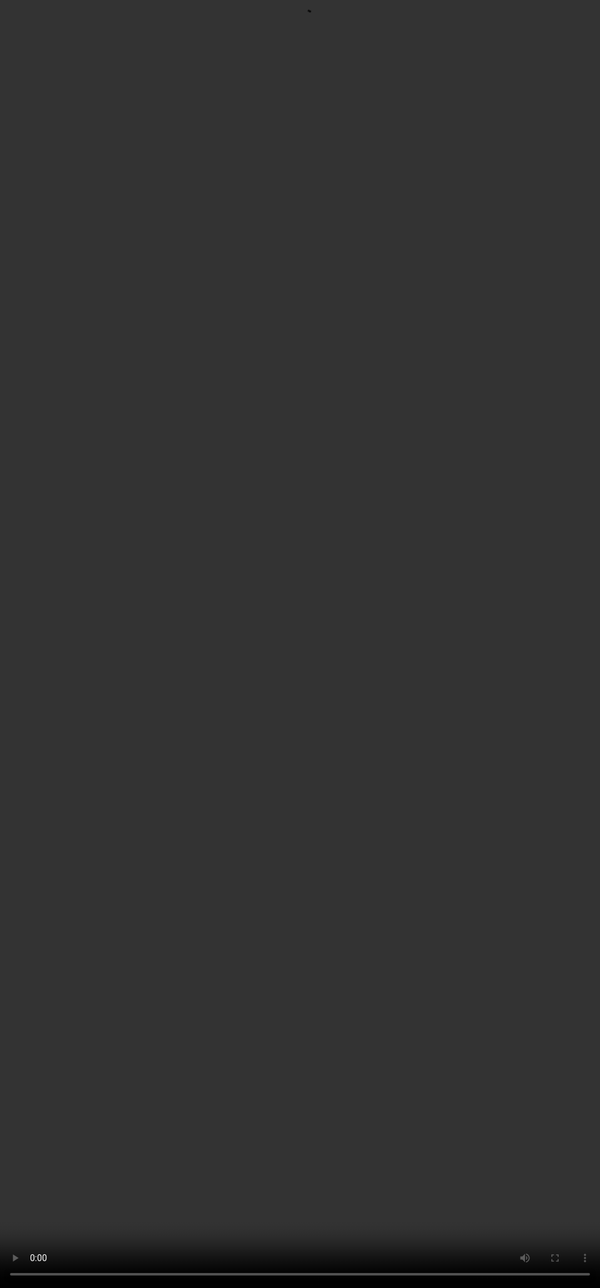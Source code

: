 ```yaml
---
layout: post
title: Names not numbers
category: "b-reel"
role: "Lead Developer"
client: "Médecins du Monde"
agency:
    - B-REEL
tech:
  - html5
  - javascript
  - php
  - aws
tags:
  - b-reel
  - html5
  - javascript
  - video
image: "medecins-du-monde--names-not-numbers"
image_home: "medecins-du-monde--names-not-numbers"
www: "https://singuerinc-b-reel.gitlab.io/org.names-not-numbers.www/en_int/"
more: "http://www.b-reelfilms.com/projects/digital/case/577/medecins-du-monde/"
awards: ['award-awwwards_site_of_the_day', 'thefwa_site_of_the_day']
priority: 'priority-2'
---
```


This website/experience has one thing: a video.
  
A video that must be in synchronization on each single frame.

The name that you see on the card is one of the four hundred png images that should be overlaid in the video.

Every time the video starts we pick one of those images. Then we put it on top of the video and we sync in order to create the illusion that we have a unique video for each name. 

I have used a technique which I explain more in depth in <a href="https://blog.singuerinc.com/javascript/video/html5/sync/2014/01/22/code-day-022-perfect-html5-video-sync/" target="_blank" rel="noopener">my blog</a>.  
TL;DR Basically you have to encode the frame number in binary code in your video using black and white pixels. Using the `requestAnimationFrame()` function and drawing the video on a canvas you can extract those pixels and transform them in numbers.

Below is the video that we use as base.  
Check it on the <a href="https://singuerinc-b-reel.gitlab.io/org.names-not-numbers.www/en_int/" target="_blank" rel="noopener">website</a> to see the final result.

<div class="video-wrapper">

<video style="position: absolute; top: 0; left: 0; width: 100%;height: 100%;" controls>
    <source src="https://singuerinc-b-reel.gitlab.io/org.names-not-numbers.www/files/video/MDM_INTRO_ASSEMBLE_EDIT_BLACK_720p_4.mp4" type="video/mp4">
    <source src="https://singuerinc-b-reel.gitlab.io/org.names-not-numbers.www/files/video/MDM_INTRO_ASSEMBLE_EDIT_BLACK_720p_4.webm" type="video/webm; codecs=&quot;vp8, vorbis&quot;">
    <source src="https://singuerinc-b-reel.gitlab.io/org.names-not-numbers.www/files/video/MDM_INTRO_ASSEMBLE_EDIT_BLACK_720p_4.ogv" type="video/ogg; codecs=&quot;theora, vorbis&quot;"></video>

</div>
